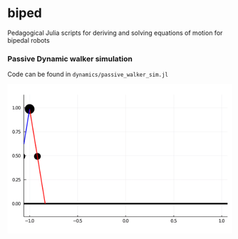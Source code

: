 # biped

Pedagogical Julia scripts for deriving and solving equations of motion for bipedal robots

### Passive Dynamic walker simulation
Code can be found in `dynamics/passive_walker_sim.jl`


![](dynamics/walker.gif)
